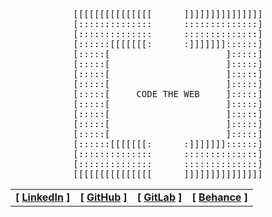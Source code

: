 <pre align="center">
[[[[[[[[[[[[[[[      ]]]]]]]]]]]]]]]
[::::::::::::::      ::::::::::::::]
[::::::::::::::      ::::::::::::::]
[::::::[[[[[[[:      :]]]]]]]::::::]
[:::::[                      ]:::::]
[:::::[                      ]:::::]
[:::::[                      ]:::::]
[:::::[                      ]:::::]
[:::::[     CODE THE WEB     ]:::::]
[:::::[                      ]:::::]
[:::::[                      ]:::::]
[:::::[                      ]:::::]
[:::::[                      ]:::::]
[::::::[[[[[[[:      :]]]]]]]::::::]
[::::::::::::::      ::::::::::::::]
[::::::::::::::      ::::::::::::::]
[[[[[[[[[[[[[[[      ]]]]]]]]]]]]]]]
</pre>

<table align="center">
       <tr>
              <td> <b> [ <a href="https://linkedin.com/in/christyanbrayan">LinkedIn</a> ] </b> </td>
              <td> <b> [ <a href="https://github.com/christyanbrayan">GitHub</a> ] </b> </td>
              <td> <b> [ <a href="https://gitlab.com/christyanbrayan">GitLab</a> ] </b> </td>
              <td> <b> [ <a href="https://behance.net/christyanbrayan">Behance</a> ] </b> </td>
       </tr>
</table>
